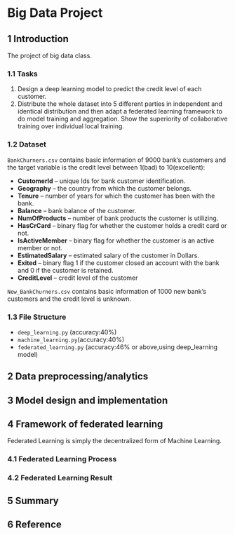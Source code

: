 # Big Data Project
## 1 Introduction
The project of big data class.
### 1.1 Tasks
1. Design a deep learning model to predict the credit level of each customer.
2. Distribute the whole dataset into 5 different parties in independent and identical distribution and then adapt a federated learning framework to do model training and aggregation. Show the superiority of collaborative training over individual local training.
### 1.2 Dataset
`BankChurners.csv` contains basic information of 9000 bank’s customers and the target variable is the credit level between 1(bad) to 10(excellent):
- **CustomerId** – unique Ids for bank customer identification.
- **Geography** – the country from which the customer belongs.
- **Tenure** – number of years for which the customer has been with the bank.
- **Balance** – bank balance of the customer.
- **NumOfProducts** – number of bank products the customer is utilizing.
- **HasCrCard** – binary flag for whether the customer holds a credit card or not.
- **IsActiveMember** – binary flag for whether the customer is an active member or not.
- **EstimatedSalary** – estimated salary of the customer in Dollars.
- **Exited** – binary flag 1 if the customer closed an account with the bank and 0 if the customer is retained.
- **CreditLevel** – credit level of the customer

`New_BankChurners.csv` contains basic information of 1000 new bank’s customers and the credit level is unknown.

### 1.3 File Structure
- `deep_learning.py` (accuracy:40%)
- `machine_learning.py`(accuracy:40%)
- `federated_learning.py` (accuracy:46% or above,using deep_learning model)

## 2 Data preprocessing/analytics

## 3 Model design and implementation

## 4 Framework of federated learning
Federated Learning is simply the decentralized form of Machine Learning.
### 4.1 Federated Learning Process

### 4.2 Federated Learning Result

## 5 Summary

## 6 Reference

